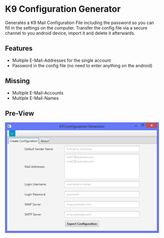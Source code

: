 # K9 Configuration Generator

Generates a K9 Mail Configuration File including the password so you can fill in the settings on the computer.
Transfer the config file via a secure channel to you android device, import it and delete it afterwards.

## Features
- Multiple E-Mail-Addresses for the single account
- Password in the config file (no need to enter anything on the android)

## Missing
- Multiple E-Mail-Accounts
- Multiple E-Mail-Names

## Pre-View

![Screenshot](doc/screenshot.png)
